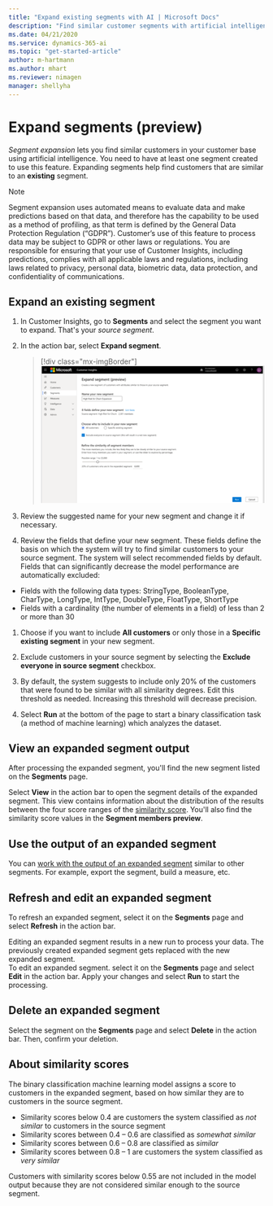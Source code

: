 ```yaml
---
title: "Expand existing segments with AI | Microsoft Docs"
description: "Find similar customer segments with artificial intelligence."
ms.date: 04/21/2020
ms.service: dynamics-365-ai
ms.topic: "get-started-article"
author: m-hartmann
ms.author: mhart
ms.reviewer: nimagen
manager: shellyha
---
```


# Expand segments (preview)

*Segment expansion* lets you find similar customers in your customer base using artificial intelligence. You need to have at least one segment created to use this feature. Expanding segments help find customers that are similar to an **existing** segment.

> [!NOTE]
> Segment expansion uses automated means to evaluate data and make predictions based on that data, and therefore has the capability to be used as a method of profiling, as that term is defined by the General Data Protection Regulation (“GDPR”). Customer’s use of this feature to process data may be subject to GDPR or other laws or regulations. You are responsible for ensuring that your use of Customer Insights, including predictions, complies with all applicable laws and regulations, including laws related to privacy, personal data, biometric data, data protection, and confidentiality of communications.

## Expand an existing segment

1. In Customer Insights, go to **Segments** and select the segment you want to expand. That's your *source segment*.

1. In the action bar, select **Expand segment**.

   > [!div class="mx-imgBorder"]
   > ![Expand segment](media/expand-segment.png "Expand segment")

1. Review the suggested name for your new segment and change it if necessary.

1. Review the fields that define your new segment. These fields define the basis on which the system will try to find similar customers to your source segment. The system will select recommended fields by default.
  Fields that can significantly decrease the model performance are automatically excluded:
  
  - Fields with the following data types: StringType, BooleanType, CharType, LongType, IntType, DoubleType, FloatType, ShortType
  - Fields with a cardinality (the number of elements in a field) of less than 2 or more than 30

1. Choose if you want to include **All customers** or only those in a **Specific existing segment** in your new segment.

1. Exclude customers in your source segment by selecting the **Exclude everyone in source segment** checkbox.

1. By default, the system suggests to include only 20% of the customers that were found to be similar with all similarity degrees. Edit this threshold as needed. Increasing this threshold will decrease precision.

1. Select **Run** at the bottom of the page to start a binary classification task (a method of machine learning) which analyzes the dataset.

## View an expanded segment output

After processing the expanded segment, you'll find the new segment listed on the **Segments** page.

Select **View** in the action bar to open the segment details of the expanded segment. This view contains information about the distribution of the results between the four score ranges of the [similarity score](#about-similarity-scores). You'll also find the similarity score values in the **Segment members preview**.

## Use the output of an expanded segment

You can [work with the output of an expanded segment](pm-segments.md) similar to other segments. For example, export the segment, build a measure, etc.

## Refresh and edit an expanded segment

To refresh an expanded segment, select it on the **Segments** page and select **Refresh** in the action bar.

Editing an expanded segment results in a new run to process your data. The previously created expanded segment gets replaced with the new expanded segment.    
To edit an expanded segment. select it on the **Segments** page and select **Edit** in the action bar. Apply your changes and select **Run** to start the processing.

## Delete an expanded segment

Select the segment on the **Segments** page and select **Delete** in the action bar. Then, confirm your deletion.

## About similarity scores

The binary classification machine learning model assigns a score to customers in the expanded segment, based on how similar they are to customers in the source segment.

- Similarity scores below 0.4 are customers the system classified as *not similar* to customers in the source segment
- Similarity scores between 0.4 – 0.6 are classified as *somewhat similar*
- Similarity scores between 0.6 – 0.8 are classified as *similar*
- Similarity scores between 0.8 – 1 are customers the system classified as *very similar*

Customers with similarity scores below 0.55 are not included in the model output because they are not considered similar enough to the source segment.
